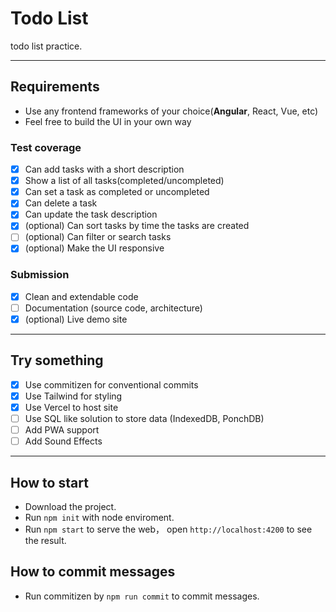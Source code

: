 # Todo List

todo list practice.

---

## Requirements

- Use any frontend frameworks of your choice(**Angular**, React, Vue, etc)
- Feel free to build the UI in your own way

### Test coverage

- [x] Can add tasks with a short description
- [x] Show a list of all tasks(completed/uncompleted)
- [x] Can set a task as completed or uncompleted
- [x] Can delete a task
- [x] Can update the task description
- [x] (optional) Can sort tasks by time the tasks are created
- [ ] (optional) Can filter or search tasks
- [x] (optional) Make the UI responsive

### Submission

- [x] Clean and extendable code
- [ ] Documentation (source code, architecture)
- [x] (optional) Live demo site

---

## Try something

- [x] Use commitizen for conventional commits
- [x] Use Tailwind for styling
- [x] Use Vercel to host site
- [ ] Use SQL like solution to store data (IndexedDB, PonchDB)
- [ ] Add PWA support
- [ ] Add Sound Effects

---

## How to start

- Download the project.
- Run `npm init` with node enviroment.
- Run `npm start` to serve the web， open `http://localhost:4200` to see the result.

## How to commit messages

- Run commitizen by `npm run commit` to commit messages.
